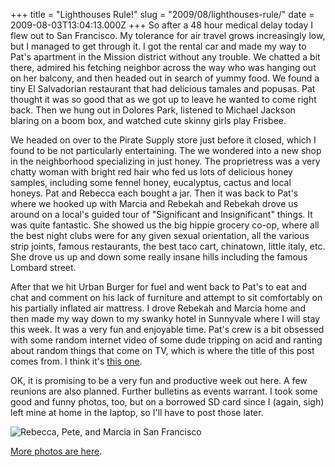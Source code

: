 +++
title = "Lighthouses Rule!"
slug = "2009/08/lighthouses-rule/"
date = 2009-08-03T13:04:13.000Z
+++
So after a 48 hour medical delay today I flew out to San Francisco. My tolerance for air travel grows increasingly low, but I managed to get through it. I got the rental car and made my way to Pat's apartment in the Mission district without any trouble. We chatted a bit there, admired his fetching neighbor across the way who was hanging out on her balcony, and then headed out in search of yummy food. We found a tiny El Salvadorian restaurant that had delicious tamales and popusas. Pat thought it was so good that as we got up to leave he wanted to come right back. Then we hung out in Dolores Park, listened to Michael Jackson blaring on a boom box, and watched cute skinny girls play Frisbee.

We headed on over to the Pirate Supply store just before it closed, which I found to be not particularly entertaining. The we wondered into a new shop in the neighborhood specializing in just honey. The proprietress was a very chatty woman with bright red hair who fed us lots of delicious honey samples, including some fennel honey, eucalyptus, cactus and local honeys. Pat and Rebecca each bought a jar. Then it was back to Pat's where we hooked up with Marcia and Rebekah and Rebekah drove us around on a local's guided tour of "Significant and Insignificant" things. It was quite fantastic. She showed us the big hippie grocery co-op, where all the best night clubs were for any given sexual orientation, all the various strip joints, famous restaurants, the best taco cart, chinatown, little italy, etc. She drove us up and down some really insane hills including the famous Lombard street.

After that we hit Urban Burger for fuel and went back to Pat's to eat and chat and comment on his lack of furniture and attempt to sit comfortably on his partially inflated air mattress. I drove Rebekah and Marcia home and then made my way down to my swanky hotel in Sunnyvale where I will stay this week. It was a very fun and enjoyable time. Pat's crew is a bit obsessed with some random internet video of some dude tripping on acid and ranting about random things that come on TV, which is where the title of this post comes from. I think it's [this one](https://www.youtube.com/watch?v=ljAM1uuasQU&feature=related).

OK, it is promising to be a very fun and productive week out here. A few reunions are also planned. Further bulletins as events warrant. I took some good and funny photos, too, but on a borrowed SD card since I (again, sigh) left mine at home in the laptop, so I'll have to post those later.

![Rebecca, Pete, and Marcia in San Francisco](/photos/san_francisco_aug_2009/040_rr_pl_mb.jpg)

[More photos are here](/app/photos?gallery=san_francisco_aug_2009).
